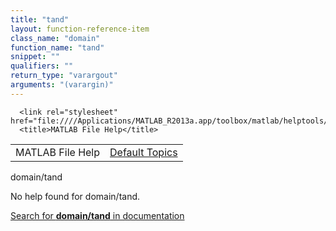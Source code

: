 ```yaml
---
title: "tand"
layout: function-reference-item
class_name: "domain"
function_name: "tand"
snippet: ""
qualifiers: ""
return_type: "varargout"
arguments: "(varargin)"
---
```


<html>
   <head>
      <meta http-equiv="Content-Type" content="text/html; charset=utf-8">
   
      <link rel="stylesheet" href="file:////Applications/MATLAB_R2013a.app/toolbox/matlab/helptools/private/helpwin.css">
      <title>MATLAB File Help</title>
   </head>
   <body>
      <!--Single-page help-->
      <table border="0" cellspacing="0" width="100%">
         <tr class="subheader">
            <td class="headertitle">MATLAB File Help</td>
            <td class="subheader-right"><a href="matlab:helpwin">Default Topics</a></td>
         </tr>
      </table>
      <div class="title">domain/tand</div>
      <!--No help found-->
      <p>No help found for <span class="helptopic">domain/tand</span>.
      </p>
      <p><a href="matlab:docsearch('domain/tand')">
            Search for <b>domain/tand</b> in documentation
            </a></p>
   </body>
</html>
